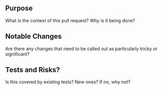 ## Purpose
What is the context of this pull request? Why is it being done?

## Notable Changes
Are there any changes that need to be called out as particularly tricky or significant?

## Tests and Risks?
Is this covered by existing tests? New ones? If no, why not?
